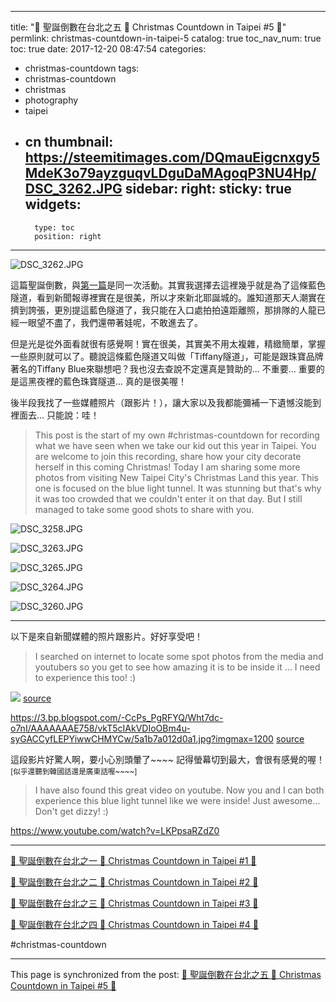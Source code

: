 
---
title: "🎄 聖誕倒數在台北之五 🎄 Christmas Countdown in Taipei #5 🎄"
permlink: christmas-countdown-in-taipei-5
catalog: true
toc_nav_num: true
toc: true
date: 2017-12-20 08:47:54
categories:
- christmas-countdown
tags:
- christmas-countdown
- christmas
- photography
- taipei
- cn
thumbnail: https://steemitimages.com/DQmauEigcnxgy5MdeK3o79ayzguqvLDguDaMAgoqP3NU4Hp/DSC_3262.JPG
sidebar:
    right:
        sticky: true
widgets:
    -
        type: toc
        position: right
---


![DSC_3262.JPG](https://steemitimages.com/DQmauEigcnxgy5MdeK3o79ayzguqvLDguDaMAgoqP3NU4Hp/DSC_3262.JPG)

這篇聖誕倒數，與[第一篇](https://steemit.com/christmas-coundown/@deanliu/christmas-countdown-in-taipei-1)是同一次活動。其實我選擇去這裡幾乎就是為了這條藍色隧道，看到新聞報導裡實在是很美，所以才來新北耶誕城的。誰知道那天人潮實在擠到誇張，更別提這藍色隧道了，我只能在入口處拍拍遠距離照，那排隊的人龍已經一眼望不盡了，我們還帶著娃呢，不敢進去了。

但是光是從外面看就很有感覺啊！實在很美，其實美不用太複雜，精緻簡單，掌握一些原則就可以了。聽說這條藍色隧道又叫做「Tiffany隧道」，可能是跟珠寶品牌著名的Tiffany Blue來聯想吧？我也沒去查說不定還真是贊助的... 不重要... 重要的是這黑夜裡的藍色珠寶隧道... 真的是很美喔！

後半段我找了一些媒體照片（跟影片！），讓大家以及我都能彌補一下遺憾沒能到裡面去... 只能說：哇！

>This post is the start of my own #christmas-countdown for recording what we have seen when we take our kid out this year in Taipei. You are welcome to join this recording, share how your city decorate herself in this coming Christmas! Today I am sharing some more photos from visiting New Taipei City's Christmas Land this year. This one is focused on the blue light tunnel. It was stunning but that's why it was too crowded that we couldn't enter it on that day. But I still managed to take some good shots to share with you.

![DSC_3258.JPG](https://steemitimages.com/DQmdQSCgfNmoaBEjkbaSfZzH8Zmyuh3gK2GQJFNtyzRwo7R/DSC_3258.JPG)

![DSC_3263.JPG](https://steemitimages.com/DQmQBtQVbeN5knRjK3iaCtLDoSWUCnenoknnG4LDaBCDjjj/DSC_3263.JPG)

![DSC_3265.JPG](https://steemitimages.com/DQmNidgEF2Y4o84VjjJeLFkkZBUJPTgPSv3kkLYHdWjSTvH/DSC_3265.JPG)

![DSC_3264.JPG](https://steemitimages.com/DQmYUEFTEcAqok5BnSsrww65FgAH7bbwu9PL8dkng6b3DbF/DSC_3264.JPG)

![DSC_3260.JPG](https://steemitimages.com/DQmXUUPo5p7J319o2RF8hBeXWvSo8Xa4QE6xYTUXUGaLFSs/DSC_3260.JPG)

****
以下是來自新聞媒體的照片跟影片。好好享受吧！

>I searched on internet to locate some spot photos from the media and youtubers so you get to see how amazing it is to be inside it ... I need to experience this too! :)

![](http://cdn.tour-ntpc.com/site/a3be84a9-7283-40a3-b4c7-758bf39c7828/Content/Upload/ContentPage/f25f73e5-e654-4200-97e1-8798993a9a7a.jpg)
[source](https://tour.ntpc.gov.tw/zh-tw/ContentPage/List?wnd_id=342&id=22c8e1f57ba84744)

https://3.bp.blogspot.com/-CcPs_PgRFYQ/Wht7dc-o7nI/AAAAAAAE758/vkT5cIAkVDIoOBm4u-syGACCyfLEPYiwwCHMYCw/5a1b7a012d0a1.jpg?imgmax=1200
[source](https://newtalk.tw/news/view/2017-11-27/105110)

這段影片好驚人啊，要小心別頭暈了~~~~ 記得螢幕切到最大，會很有感覺的喔！
<sub>[似乎還聽到韓國話還是廣東話喔~~~~]</sub>

>I have also found this great video on youtube. Now you and I can both experience this blue light tunnel like we were inside! Just awesome... Don't get dizzy! :)

https://www.youtube.com/watch?v=LKPpsaRZdZ0

****

[🎄 聖誕倒數在台北之一 🎄 Christmas Countdown in Taipei #1 🎄](https://steemit.com/christmas-coundown/@deanliu/christmas-countdown-in-taipei-1)

[🎄 聖誕倒數在台北之二 🎄 Christmas Countdown in Taipei #2 🎄](https://steemit.com/christmas-coundown/@deanliu/christmas-countdown-in-taipei-2)

[🎄 聖誕倒數在台北之三 🎄 Christmas Countdown in Taipei #3 🎄](https://steemit.com/christmas-coundown/@deanliu/christmas-countdown-in-taipei-3)

[🎄 聖誕倒數在台北之四 🎄 Christmas Countdown in Taipei #4 🎄](https://steemit.com/christmas-coundown/@deanliu/christmas-countdown-in-taipei-4)

#christmas-countdown

- - -

This page is synchronized from the post: [🎄 聖誕倒數在台北之五 🎄 Christmas Countdown in Taipei #5 🎄](https://steemit.com/@deanliu/christmas-countdown-in-taipei-5)
